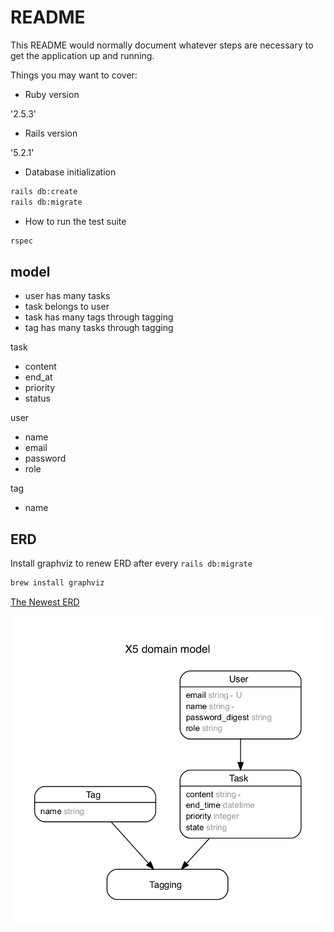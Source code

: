 # README

This README would normally document whatever steps are necessary to get the
application up and running.

Things you may want to cover:

* Ruby version

'2.5.3'

* Rails version

'5.2.1'

* Database initialization

```bash
rails db:create
rails db:migrate
```

* How to run the test suite

```bash
rspec
```

## model

* user has many tasks
* task belongs to user
* task has many tags through tagging
* tag has many tasks through tagging

task

* content
* end_at
* priority
* status

user

* name
* email
* password
* role

tag

* name

## ERD

Install graphviz to renew ERD after every `rails db:migrate`

```bash
brew install graphviz
```

[The Newest ERD](erd.pdf)

![ERD 12/03/18](db/diagram/x5_erd.png)

